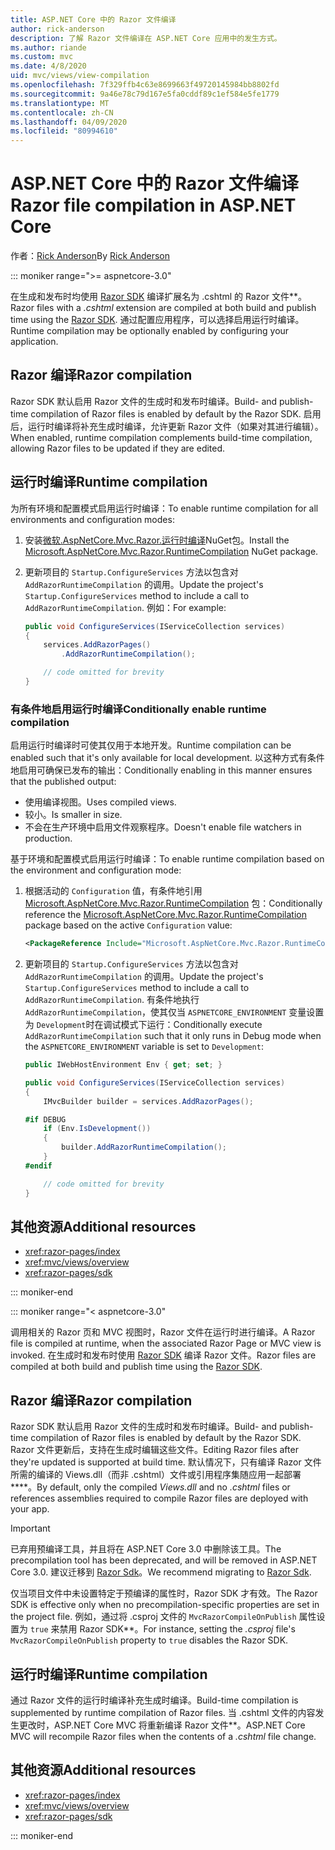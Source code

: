 ```yaml
---
title: ASP.NET Core 中的 Razor 文件编译
author: rick-anderson
description: 了解 Razor 文件编译在 ASP.NET Core 应用中的发生方式。
ms.author: riande
ms.custom: mvc
ms.date: 4/8/2020
uid: mvc/views/view-compilation
ms.openlocfilehash: 7f329ffb4c63e8699663f49720145984bb8802fd
ms.sourcegitcommit: 9a46e78c79d167e5fa0cddf89c1ef584e5fe1779
ms.translationtype: MT
ms.contentlocale: zh-CN
ms.lasthandoff: 04/09/2020
ms.locfileid: "80994610"
---
```

# <a name="razor-file-compilation-in-aspnet-core"></a><span data-ttu-id="44449-103">ASP.NET Core 中的 Razor 文件编译</span><span class="sxs-lookup"><span data-stu-id="44449-103">Razor file compilation in ASP.NET Core</span></span>

<span data-ttu-id="44449-104">作者：[Rick Anderson](https://twitter.com/RickAndMSFT)</span><span class="sxs-lookup"><span data-stu-id="44449-104">By [Rick Anderson](https://twitter.com/RickAndMSFT)</span></span>

::: moniker range=">= aspnetcore-3.0"

<span data-ttu-id="44449-105">在生成和发布时均使用 [Razor SDK](xref:razor-pages/sdk) 编译扩展名为 .cshtml 的 Razor 文件\*\*。</span><span class="sxs-lookup"><span data-stu-id="44449-105">Razor files with a *.cshtml* extension are compiled at both build and publish time using the [Razor SDK](xref:razor-pages/sdk).</span></span> <span data-ttu-id="44449-106">通过配置应用程序，可以选择启用运行时编译。</span><span class="sxs-lookup"><span data-stu-id="44449-106">Runtime compilation may be optionally enabled by configuring your application.</span></span>

## <a name="razor-compilation"></a><span data-ttu-id="44449-107">Razor 编译</span><span class="sxs-lookup"><span data-stu-id="44449-107">Razor compilation</span></span>

<span data-ttu-id="44449-108">Razor SDK 默认启用 Razor 文件的生成时和发布时编译。</span><span class="sxs-lookup"><span data-stu-id="44449-108">Build- and publish-time compilation of Razor files is enabled by default by the Razor SDK.</span></span> <span data-ttu-id="44449-109">启用后，运行时编译将补充生成时编译，允许更新 Razor 文件（如果对其进行编辑）。</span><span class="sxs-lookup"><span data-stu-id="44449-109">When enabled, runtime compilation complements build-time compilation, allowing Razor files to be updated if they are edited.</span></span>

## <a name="runtime-compilation"></a><span data-ttu-id="44449-110">运行时编译</span><span class="sxs-lookup"><span data-stu-id="44449-110">Runtime compilation</span></span>

<span data-ttu-id="44449-111">为所有环境和配置模式启用运行时编译：</span><span class="sxs-lookup"><span data-stu-id="44449-111">To enable runtime compilation for all environments and configuration modes:</span></span>

1. <span data-ttu-id="44449-112">安装[微软.AspNetCore.Mvc.Razor.运行时编译](https://www.nuget.org/packages/Microsoft.AspNetCore.Mvc.Razor.RuntimeCompilation/)NuGet包。</span><span class="sxs-lookup"><span data-stu-id="44449-112">Install the [Microsoft.AspNetCore.Mvc.Razor.RuntimeCompilation](https://www.nuget.org/packages/Microsoft.AspNetCore.Mvc.Razor.RuntimeCompilation/) NuGet package.</span></span>

1. <span data-ttu-id="44449-113">更新项目的 `Startup.ConfigureServices` 方法以包含对 `AddRazorRuntimeCompilation` 的调用。</span><span class="sxs-lookup"><span data-stu-id="44449-113">Update the project's `Startup.ConfigureServices` method to include a call to `AddRazorRuntimeCompilation`.</span></span> <span data-ttu-id="44449-114">例如：</span><span class="sxs-lookup"><span data-stu-id="44449-114">For example:</span></span>

    ```csharp
    public void ConfigureServices(IServiceCollection services)
    {
        services.AddRazorPages()
            .AddRazorRuntimeCompilation();

        // code omitted for brevity
    }
    ```

### <a name="conditionally-enable-runtime-compilation"></a><span data-ttu-id="44449-115">有条件地启用运行时编译</span><span class="sxs-lookup"><span data-stu-id="44449-115">Conditionally enable runtime compilation</span></span>

<span data-ttu-id="44449-116">启用运行时编译时可使其仅用于本地开发。</span><span class="sxs-lookup"><span data-stu-id="44449-116">Runtime compilation can be enabled such that it's only available for local development.</span></span> <span data-ttu-id="44449-117">以这种方式有条件地启用可确保已发布的输出：</span><span class="sxs-lookup"><span data-stu-id="44449-117">Conditionally enabling in this manner ensures that the published output:</span></span>

* <span data-ttu-id="44449-118">使用编译视图。</span><span class="sxs-lookup"><span data-stu-id="44449-118">Uses compiled views.</span></span>
* <span data-ttu-id="44449-119">较小。</span><span class="sxs-lookup"><span data-stu-id="44449-119">Is smaller in size.</span></span>
* <span data-ttu-id="44449-120">不会在生产环境中启用文件观察程序。</span><span class="sxs-lookup"><span data-stu-id="44449-120">Doesn't enable file watchers in production.</span></span>

<span data-ttu-id="44449-121">基于环境和配置模式启用运行时编译：</span><span class="sxs-lookup"><span data-stu-id="44449-121">To enable runtime compilation based on the environment and configuration mode:</span></span>

1. <span data-ttu-id="44449-122">根据活动的 `Configuration` 值，有条件地引用 [Microsoft.AspNetCore.Mvc.Razor.RuntimeCompilation](https://www.nuget.org/packages/Microsoft.AspNetCore.Mvc.Razor.RuntimeCompilation/) 包：</span><span class="sxs-lookup"><span data-stu-id="44449-122">Conditionally reference the [Microsoft.AspNetCore.Mvc.Razor.RuntimeCompilation](https://www.nuget.org/packages/Microsoft.AspNetCore.Mvc.Razor.RuntimeCompilation/) package based on the active `Configuration` value:</span></span>

    ```xml
    <PackageReference Include="Microsoft.AspNetCore.Mvc.Razor.RuntimeCompilation" Version="3.1.0" Condition="'$(Configuration)' == 'Debug'" />
    ```

1. <span data-ttu-id="44449-123">更新项目的 `Startup.ConfigureServices` 方法以包含对 `AddRazorRuntimeCompilation` 的调用。</span><span class="sxs-lookup"><span data-stu-id="44449-123">Update the project's `Startup.ConfigureServices` method to include a call to `AddRazorRuntimeCompilation`.</span></span> <span data-ttu-id="44449-124">有条件地执行 `AddRazorRuntimeCompilation`，使其仅当 `ASPNETCORE_ENVIRONMENT` 变量设置为 `Development`时在调试模式下运行：</span><span class="sxs-lookup"><span data-stu-id="44449-124">Conditionally execute `AddRazorRuntimeCompilation` such that it only runs in Debug mode when the `ASPNETCORE_ENVIRONMENT` variable is set to `Development`:</span></span>

    ```csharp
    public IWebHostEnvironment Env { get; set; }

    public void ConfigureServices(IServiceCollection services)
    {
        IMvcBuilder builder = services.AddRazorPages();

    #if DEBUG
        if (Env.IsDevelopment())
        {
            builder.AddRazorRuntimeCompilation();
        }
    #endif

        // code omitted for brevity
    }
    ```

## <a name="additional-resources"></a><span data-ttu-id="44449-125">其他资源</span><span class="sxs-lookup"><span data-stu-id="44449-125">Additional resources</span></span>

* <xref:razor-pages/index>
* <xref:mvc/views/overview>
* <xref:razor-pages/sdk>

::: moniker-end

::: moniker range="< aspnetcore-3.0"

<span data-ttu-id="44449-126">调用相关的 Razor 页和 MVC 视图时，Razor 文件在运行时进行编译。</span><span class="sxs-lookup"><span data-stu-id="44449-126">A Razor file is compiled at runtime, when the associated Razor Page or MVC view is invoked.</span></span> <span data-ttu-id="44449-127">在生成时和发布时使用 [Razor SDK](xref:razor-pages/sdk) 编译 Razor 文件。</span><span class="sxs-lookup"><span data-stu-id="44449-127">Razor files are compiled at both build and publish time using the [Razor SDK](xref:razor-pages/sdk).</span></span>

## <a name="razor-compilation"></a><span data-ttu-id="44449-128">Razor 编译</span><span class="sxs-lookup"><span data-stu-id="44449-128">Razor compilation</span></span>

<span data-ttu-id="44449-129">Razor SDK 默认启用 Razor 文件的生成时和发布时编译。</span><span class="sxs-lookup"><span data-stu-id="44449-129">Build- and publish-time compilation of Razor files is enabled by default by the Razor SDK.</span></span> <span data-ttu-id="44449-130">Razor 文件更新后，支持在生成时编辑这些文件。</span><span class="sxs-lookup"><span data-stu-id="44449-130">Editing Razor files after they're updated is supported at build time.</span></span> <span data-ttu-id="44449-131">默认情况下，只有编译 Razor 文件所需的编译的 Views.dll（而非 .cshtml）文件或引用程序集随应用一起部署\*\*\*\*。</span><span class="sxs-lookup"><span data-stu-id="44449-131">By default, only the compiled *Views.dll* and no *.cshtml* files or references assemblies required to compile Razor files are deployed with your app.</span></span>

> [!IMPORTANT]
> <span data-ttu-id="44449-132">已弃用预编译工具，并且将在 ASP.NET Core 3.0 中删除该工具。</span><span class="sxs-lookup"><span data-stu-id="44449-132">The precompilation tool has been deprecated, and will be removed in ASP.NET Core 3.0.</span></span> <span data-ttu-id="44449-133">建议迁移到 [Razor Sdk](xref:razor-pages/sdk)。</span><span class="sxs-lookup"><span data-stu-id="44449-133">We recommend migrating to [Razor Sdk](xref:razor-pages/sdk).</span></span>
>
> <span data-ttu-id="44449-134">仅当项目文件中未设置特定于预编译的属性时，Razor SDK 才有效。</span><span class="sxs-lookup"><span data-stu-id="44449-134">The Razor SDK is effective only when no precompilation-specific properties are set in the project file.</span></span> <span data-ttu-id="44449-135">例如，通过将 .csproj 文件的 `MvcRazorCompileOnPublish` 属性设置为 `true` 来禁用 Razor SDK\*\*。</span><span class="sxs-lookup"><span data-stu-id="44449-135">For instance, setting the *.csproj* file's `MvcRazorCompileOnPublish` property to `true` disables the Razor SDK.</span></span>

## <a name="runtime-compilation"></a><span data-ttu-id="44449-136">运行时编译</span><span class="sxs-lookup"><span data-stu-id="44449-136">Runtime compilation</span></span>

<span data-ttu-id="44449-137">通过 Razor 文件的运行时编译补充生成时编译。</span><span class="sxs-lookup"><span data-stu-id="44449-137">Build-time compilation is supplemented by runtime compilation of Razor files.</span></span> <span data-ttu-id="44449-138">当 .cshtml 文件的内容发生更改时，ASP.NET Core MVC 将重新编译 Razor 文件\*\*。</span><span class="sxs-lookup"><span data-stu-id="44449-138">ASP.NET Core MVC will recompile Razor files when the contents of a *.cshtml* file change.</span></span>

## <a name="additional-resources"></a><span data-ttu-id="44449-139">其他资源</span><span class="sxs-lookup"><span data-stu-id="44449-139">Additional resources</span></span>

* <xref:razor-pages/index>
* <xref:mvc/views/overview>
* <xref:razor-pages/sdk>

::: moniker-end